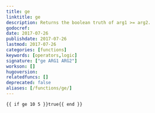 ```yaml
---
title: ge
linktitle: ge
description: Returns the boolean truth of arg1 >= arg2.
godocref:
date: 2017-07-26
publishdate: 2017-07-26
lastmod: 2017-07-26
categories: [functions]
keywords: [operators,logic]
signature: ["ge ARG1 ARG2"]
workson: []
hugoversion:
relatedfuncs: []
deprecated: false
aliases: [/functions/ge/]
---
```



```
{{ if ge 10 5 }}true{{ end }}
```
